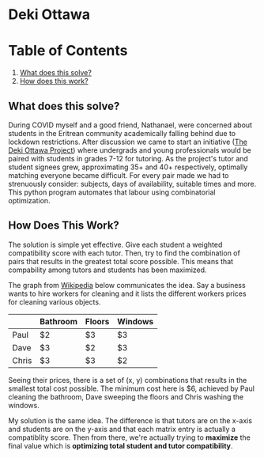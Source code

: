 # Deki Ottawa

# Table of Contents

1. [What does this solve?](#deki-project)
2. [How does this work?](#how-does-this-work)


## What does this solve?

During COVID myself and a good friend, Nathanael, were concerned about students in the Eritrean community academically falling behind due to lockdown restrictions. After discussion we came to start an initiative ([The Deki Ottawa Project](https://www.instagram.com/thedekiottawaproject/?hl=en)) where undergrads and young professionals would be paired with students in grades 7-12 for tutoring. As the project's tutor and student signees grew, approximating 35+ and 40+ respectively, optimally matching everyone became difficult. For every pair made we had to strenuously consider: subjects, days of availability, suitable times and more. This python program automates that labour using combinatorial optimization. 



## How Does This Work?

The solution is simple yet effective. Give each student a weighted compatibility score with each tutor. Then, try to find the combination of pairs that results in the greatest total score possible. This means that compability among tutors and students has been maximized. 

The graph from [Wikipedia](https://en.wikipedia.org/wiki/Hungarian_algorithm) below communicates the idea. Say a business wants to hire workers for cleaning and it lists the different workers prices for cleaning various objects. 


|       | Bathroom | Floors | Windows |
|-------|----------|--------|---------|
| Paul  | $2       | $3     | $3      |
| Dave  | $3       | $2     | $3      |
| Chris | $3       | $3     | $2      |


Seeing their prices, there is a set of (x, y) combinations that results in the smallest total cost possible. The minimum cost here is $6, achieved by Paul cleaning the bathroom, Dave sweeping the floors and Chris washing the windows.

My solution is the same idea. The difference is that tutors are on the x-axis and students are on the y-axis and that each matrix entry is actually a compatiblity score. Then from there, we're actually trying to **maximize** the final value which is **optimizing total student and tutor compatibility**.


